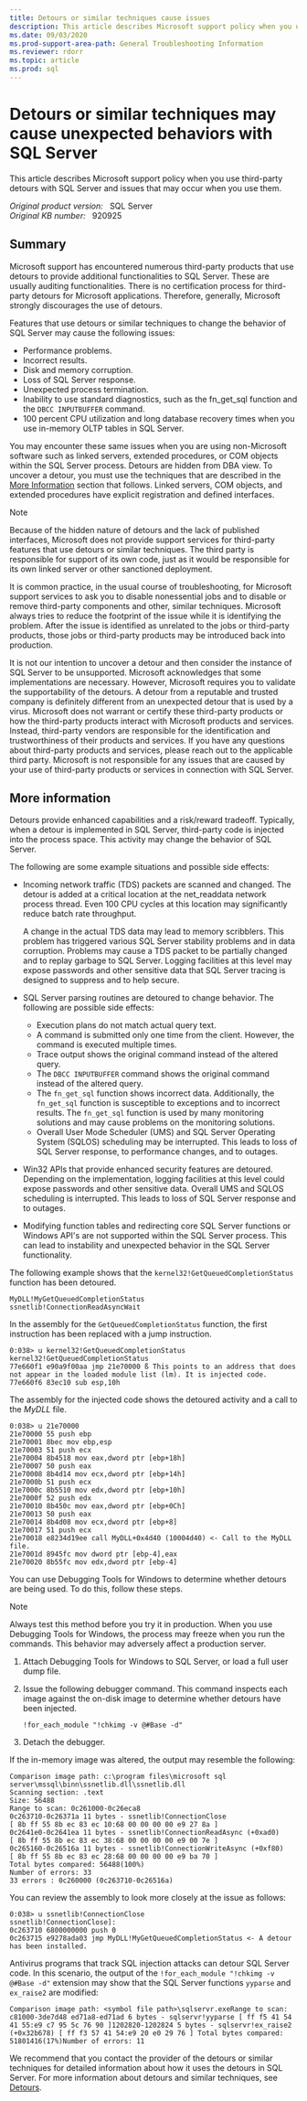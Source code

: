 ```yaml
---
title: Detours or similar techniques cause issues
description: This article describes Microsoft support policy when you use third-party detours with SQL Server and issues that may occur when you use them.
ms.date: 09/03/2020
ms.prod-support-area-path: General Troubleshooting Information
ms.reviewer: rdorr
ms.topic: article
ms.prod: sql
---
```

# Detours or similar techniques may cause unexpected behaviors with SQL Server

This article describes Microsoft support policy when you use third-party detours with SQL Server and issues that may occur when you use them.

_Original product version:_ &nbsp; SQL Server  
_Original KB number:_ &nbsp; 920925

## Summary

Microsoft support has encountered numerous third-party products that use detours to provide additional functionalities to SQL Server. These are usually auditing functionalities. There is no certification process for third-party detours for Microsoft applications. Therefore, generally, Microsoft strongly discourages the use of detours.

Features that use detours or similar techniques to change the behavior of SQL Server may cause the following issues:

- Performance problems.
- Incorrect results.
- Disk and memory corruption.
- Loss of SQL Server response.
- Unexpected process termination.
- Inability to use standard diagnostics, such as the fn_get_sql function and the `DBCC INPUTBUFFER` command.
- 100 percent CPU utilization and long database recovery times when you use in-memory OLTP tables in SQL Server.

You may encounter these same issues when you are using non-Microsoft software such as linked servers, extended procedures, or COM objects within the SQL Server process. Detours are hidden from DBA view. To uncover a detour, you must use the techniques that are described in the [More Information](#more-information) section that follows. Linked servers, COM objects, and extended procedures have explicit registration and defined interfaces.

> [!NOTE]
> Because of the hidden nature of detours and the lack of published interfaces, Microsoft does not provide support services for third-party features that use detours or similar techniques. The third party is responsible for support of its own code, just as it would be responsible for its own linked server or other sanctioned deployment.

It is common practice, in the usual course of troubleshooting, for Microsoft support services to ask you to disable nonessential jobs and to disable or remove third-party components and other, similar techniques. Microsoft always tries to reduce the footprint of the issue while it is identifying the problem. After the issue is identified as unrelated to the jobs or third-party products, those jobs or third-party products may be introduced back into production.

It is not our intention to uncover a detour and then consider the instance of SQL Server to be unsupported. Microsoft acknowledges that some implementations are necessary. However, Microsoft requires you to validate the supportability of the detours. A detour from a reputable and trusted company is definitely different from an unexpected detour that is used by a virus. Microsoft does not warrant or certify these third-party products or how the third-party products interact with Microsoft products and services. Instead, third-party vendors are responsible for the identification and trustworthiness of their products and services. If you have any questions about third-party products and services, please reach out to the applicable third party. Microsoft is not responsible for any issues that are caused by your use of third-party products or services in connection with SQL Server.

## More information

Detours provide enhanced capabilities and a risk/reward tradeoff. Typically, when a detour is implemented in SQL Server, third-party code is injected into the process space. This activity may change the behavior of SQL Server.

The following are some example situations and possible side effects:

- Incoming network traffic (TDS) packets are scanned and changed. The detour is added at a critical location at the net_readdata network process thread. Even 100 CPU cycles at this location may significantly reduce batch rate throughput.

  A change in the actual TDS data may lead to memory scribblers. This problem has triggered various SQL Server stability problems and in data corruption. Problems may cause a TDS packet to be partially changed and to replay garbage to SQL Server. Logging facilities at this level may expose passwords and other sensitive data that SQL Server tracing is designed to suppress and to help secure.

- SQL Server parsing routines are detoured to change behavior. The following are possible side effects:

  - Execution plans do not match actual query text.
  - A command is submitted only one time from the client. However, the command is executed multiple times.
  - Trace output shows the original command instead of the altered query.
  - The `DBCC INPUTBUFFER` command shows the original command instead of the altered query.
  - The `fn_get_sql` function shows incorrect data. Additionally, the `fn_get_sql` function is susceptible to exceptions and to incorrect results. The `fn_get_sql` function is used by many monitoring solutions and may cause problems on the monitoring solutions.
  - Overall User Mode Scheduler (UMS) and SQL Server Operating System (SQLOS) scheduling may be interrupted. This leads to loss of SQL Server response, to performance changes, and to outages.

- Win32 APIs that provide enhanced security features are detoured. Depending on the implementation, logging facilities at this level could expose passwords and other sensitive data. Overall UMS and SQLOS scheduling is interrupted. This leads to loss of SQL Server response and to outages.

- Modifying function tables and redirecting core SQL Server functions or Windows API's are not supported within the SQL Server process. This can lead to instability and unexpected behavior in the SQL Server functionality.

The following example shows that the `kernel32!GetQueuedCompletionStatus` function has been detoured.

```console
MyDLL!MyGetQueuedCompletionStatus
ssnetlib!ConnectionReadAsyncWait
```

In the assembly for the `GetQueuedCompletionStatus` function, the first instruction has been replaced with a jump instruction.

```console
0:038> u kernel32!GetQueuedCompletionStatus
kernel32!GetQueuedCompletionStatus
77e660f1 e90a9f00aa jmp 21e70000 ß This points to an address that does not appear in the loaded module list (lm). It is injected code.
77e660f6 83ec10 sub esp,10h
```

The assembly for the injected code shows the detoured activity and a call to the *MyDLL* file.

```console
0:038> u 21e70000
21e70000 55 push ebp
21e70001 8bec mov ebp,esp
21e70003 51 push ecx
21e70004 8b4518 mov eax,dword ptr [ebp+18h]
21e70007 50 push eax
21e70008 8b4d14 mov ecx,dword ptr [ebp+14h]
21e7000b 51 push ecx
21e7000c 8b5510 mov edx,dword ptr [ebp+10h]
21e7000f 52 push edx
21e70010 8b450c mov eax,dword ptr [ebp+0Ch]
21e70013 50 push eax
21e70014 8b4d08 mov ecx,dword ptr [ebp+8]
21e70017 51 push ecx
21e70018 e8234d19ee call MyDLL+0x4d40 (10004d40) <- Call to the MyDLL file.
21e7001d 8945fc mov dword ptr [ebp-4],eax
21e70020 8b55fc mov edx,dword ptr [ebp-4]
```

You can use Debugging Tools for Windows to determine whether detours are being used. To do this, follow these steps.

> [!NOTE]
> Always test this method before you try it in production. When you use Debugging Tools for Windows, the process may freeze when you run the commands. This behavior may adversely affect a production server.

1. Attach Debugging Tools for Windows to SQL Server, or load a full user dump file.

2. Issue the following debugger command. This command inspects each image against the on-disk image to determine whether detours have been injected.

    ```console
    !for_each_module "!chkimg -v @#Base -d"
    ```

3. Detach the debugger.

If the in-memory image was altered, the output may resemble the following:

```console
Comparison image path: c:\program files\microsoft sql server\mssql\binn\ssnetlib.dll\ssnetlib.dll
Scanning section: .text
Size: 56488  
Range to scan: 0c261000-0c26eca8  
0c263710-0c26371a 11 bytes - ssnetlib!ConnectionClose  
[ 8b ff 55 8b ec 83 ec 10:68 00 00 00 00 e9 27 8a ]  
0c2641e0-0c2641ea 11 bytes - ssnetlib!ConnectionReadAsync (+0xad0)  
[ 8b ff 55 8b ec 83 ec 38:68 00 00 00 00 e9 00 7e ]  
0c265160-0c26516a 11 bytes - ssnetlib!ConnectionWriteAsync (+0xf80)  
[ 8b ff 55 8b ec 83 ec 28:68 00 00 00 00 e9 ba 70 ]  
Total bytes compared: 56488(100%)  
Number of errors: 33  
33 errors : 0c260000 (0c263710-0c26516a)
```

You can review the assembly to look more closely at the issue as follows:

```console
0:038> u ssnetlib!ConnectionClose
ssnetlib!ConnectionClose]:
0c263710 6800000000 push 0
0c263715 e9278ada03 jmp MyDLL!MyGetQueuedCompletionStatus <- A detour has been installed.
```

Antivirus programs that track SQL injection attacks can detour SQL Server code. In this scenario, the output of the `!for_each_module "!chkimg -v @#Base -d"` extension may show that the SQL Server functions `yyparse` and `ex_raise2` are modified:

```console
Comparison image path: <symbol file path>\sqlservr.exeRange to scan: c81000-3de7d48 ed71a8-ed71ad 6 bytes - sqlservr!yyparse [ ff f5 41 54 41 55:e9 c7 95 5c 76 90 ]1202820-1202824 5 bytes - sqlservr!ex_raise2 (+0x32b678) [ ff f3 57 41 54:e9 20 e0 29 76 ] Total bytes compared: 51801416(17%)Number of errors: 11
```

We recommend that you contact the provider of the detours or similar techniques for detailed information about how it uses the detours in SQL Server. For more information about detours and similar techniques, see [Detours](https://www.microsoft.com/research/project/detours).
